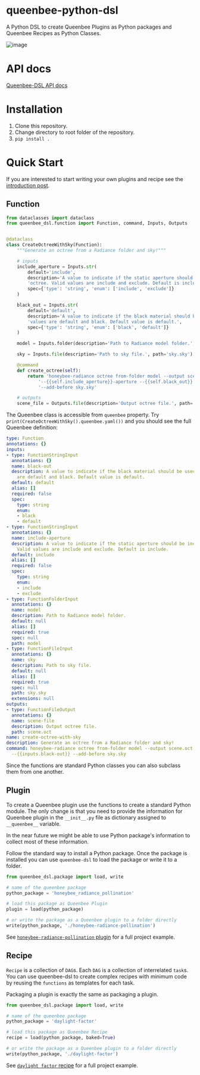 # queenbee-python-dsl
A Python DSL to create Queenbee Plugins as Python packages and Queenbee Recipes as Python
Classes.

![image](https://user-images.githubusercontent.com/2915573/103444096-5a7b3880-4c33-11eb-98a3-09df1ab6c76e.png)

# API docs
[Queenbee-DSL API docs](https://pollination.github.io/queenbee-python-dsl/docs/queenbee_dsl.html#subpackages)

# Installation
1. Clone this repository.
2. Change directory to root folder of the repository.
3. `pip install .`

# Quick Start

If you are interested to start writing your own plugins and recipe see the
[introduction post](https://github.com/pollination/queenbee-python-dsl/wiki/Introduction).

## Function

```python
from dataclasses import dataclass
from queenbee_dsl.function import Function, command, Inputs, Outputs


@dataclass
class CreateOctreeWithSky(Function):
    """Generate an octree from a Radiance folder and sky!"""

    # inputs
    include_aperture = Inputs.str(
        default='include',
        description='A value to indicate if the static aperture should be included in '
        'octree. Valid values are include and exclude. Default is include.',
        spec={'type': 'string', 'enum': ['include', 'exclude']}
    )

    black_out = Inputs.str(
        default='default',
        description='A value to indicate if the black material should be used. Valid '
        'values are default and black. Default value is default.',
        spec={'type': 'string', 'enum': ['black', 'default']}
    )

    model = Inputs.folder(description='Path to Radiance model folder.', path='model')

    sky = Inputs.file(description='Path to sky file.', path='sky.sky')

    @command
    def create_octree(self):
        return 'honeybee-radiance octree from-folder model --output scene.oct ' \
            '--{{self.include_aperture}}-aperture --{{self.black_out}} ' \
            '--add-before sky.sky'

    # outputs
    scene_file = Outputs.file(description='Output octree file.', path='scene.oct')

```

The Queenbee class is accessible from `queenbee` property.
Try `print(CreateOctreeWithSky().queenbee.yaml())` and you should see the full Queenbee
definition:

```yaml
type: Function
annotations: {}
inputs:
- type: FunctionStringInput
  annotations: {}
  name: black-out
  description: A value to indicate if the black material should be used. Valid values
    are default and black. Default value is default.
  default: default
  alias: []
  required: false
  spec:
    type: string
    enum:
    - black
    - default
- type: FunctionStringInput
  annotations: {}
  name: include-aperture
  description: A value to indicate if the static aperture should be included in octree.
    Valid values are include and exclude. Default is include.
  default: include
  alias: []
  required: false
  spec:
    type: string
    enum:
    - include
    - exclude
- type: FunctionFolderInput
  annotations: {}
  name: model
  description: Path to Radiance model folder.
  default: null
  alias: []
  required: true
  spec: null
  path: model
- type: FunctionFileInput
  annotations: {}
  name: sky
  description: Path to sky file.
  default: null
  alias: []
  required: true
  spec: null
  path: sky.sky
  extensions: null
outputs:
- type: FunctionFileOutput
  annotations: {}
  name: scene-file
  description: Output octree file.
  path: scene.oct
name: create-octree-with-sky
description: Generate an octree from a Radiance folder and sky!
command: honeybee-radiance octree from-folder model --output scene.oct --{{inputs.include-aperture}}-aperture
  --{{inputs.black-out}} --add-before sky.sky
```

Since the functions are standard Python classes you can also subclass them from one
another.

## Plugin

To create a Queenbee plugin use the functions to create a standard Python module. The only
change is that you need to provide the information for Queenbee plugin in the `__init__.py`
file as dictionary assigned to `__queenbee__` variable.

In the near future we might be able to use Python package's information to collect most
of these information.

Follow the standard way to install a Python package. Once the package is installed you
can use `queenbee-dsl` to load the package or write it to a folder.

```python
from queenbee_dsl.package import load, write

# name of the queenbee package
python_package = 'honeybee_radiance_pollination'

# load this package as Queenbee Plugin
plugin = load(python_package)

# or write the package as a Queenbee plugin to a folder directly
write(python_package, './honeybee-radiance-pollination')

```

See [`honeybee-radiance-pollination` plugin](https://github.com/pollination/honeybee-radiance-pollination) for a full project example.

## Recipe

`Recipe` is a collection of `DAG`s. Each `DAG` is a collection of interrelated `task`s.
You can use queenbee-dsl to create complex recipes with minimum code by reusing the `functions`
as templates for each task.

Packaging a plugin is exactly the same as packaging a plugin.

```python
from queenbee_dsl.package import load, write

# name of the queenbee package
python_package = 'daylight-factor'

# load this package as Queenbee Recipe
recipe = load(python_package, baked=True)

# or write the package as a Queenbee plugin to a folder directly
write(python_package, './daylight-factor')

```

See [`daylight factor` recipe](https://github.com/pollination/honeybee-radiance-recipes/tree/master/recipes/daylight-factor) for a full project example.
